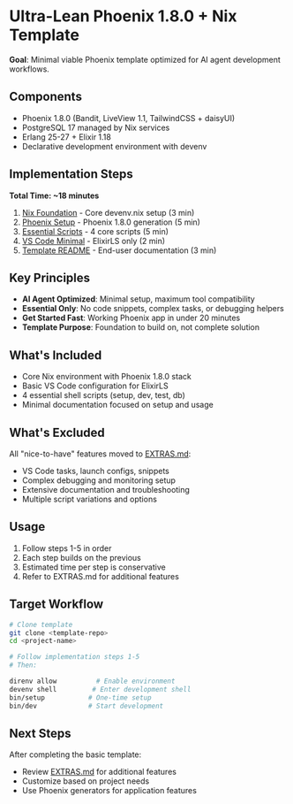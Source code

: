 # Ultra-Lean Phoenix 1.8.0 + Nix Template

**Goal**: Minimal viable Phoenix template optimized for AI agent development workflows.

## Components

- Phoenix 1.8.0 (Bandit, LiveView 1.1, TailwindCSS + daisyUI)
- PostgreSQL 17 managed by Nix services
- Erlang 25-27 + Elixir 1.18
- Declarative development environment with devenv

## Implementation Steps

**Total Time: ~18 minutes**

1. [Nix Foundation](01-nix-foundation.md) - Core devenv.nix setup (3 min)
2. [Phoenix Setup](02-phoenix-setup.md) - Phoenix 1.8.0 generation (5 min)
3. [Essential Scripts](03-essential-scripts.md) - 4 core scripts (5 min)
4. [VS Code Minimal](04-vscode-minimal.md) - ElixirLS only (2 min)
5. [Template README](05-template-readme.md) - End-user documentation (3 min)

## Key Principles

- **AI Agent Optimized**: Minimal setup, maximum tool compatibility
- **Essential Only**: No code snippets, complex tasks, or debugging helpers
- **Get Started Fast**: Working Phoenix app in under 20 minutes
- **Template Purpose**: Foundation to build on, not complete solution

## What's Included

- Core Nix environment with Phoenix 1.8.0 stack
- Basic VS Code configuration for ElixirLS
- 4 essential shell scripts (setup, dev, test, db)
- Minimal documentation focused on setup and usage

## What's Excluded

All "nice-to-have" features moved to [EXTRAS.md](EXTRAS.md):
- VS Code tasks, launch configs, snippets
- Complex debugging and monitoring setup
- Extensive documentation and troubleshooting
- Multiple script variations and options

## Usage

1. Follow steps 1-5 in order
2. Each step builds on the previous
3. Estimated time per step is conservative
4. Refer to EXTRAS.md for additional features

## Target Workflow

```bash
# Clone template
git clone <template-repo>
cd <project-name>

# Follow implementation steps 1-5
# Then:

direnv allow          # Enable environment
devenv shell         # Enter development shell
bin/setup           # One-time setup
bin/dev             # Start development
```

## Next Steps

After completing the basic template:
- Review [EXTRAS.md](EXTRAS.md) for additional features
- Customize based on project needs
- Use Phoenix generators for application features
